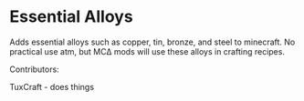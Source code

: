 Essential Alloys
==========

Adds essential alloys such as copper, tin, bronze, and steel to minecraft. No practical use atm, but MC∆ mods will use these alloys in crafting recipes.

Contributors:

TuxCraft - does things
